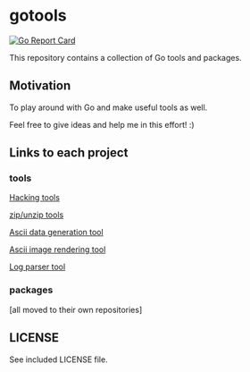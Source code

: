 # gotools

[![Go Report Card](https://goreportcard.com/badge/github.com/dns-gh/gotools)](https://goreportcard.com/report/github.com/dns-gh/gotools)

This repository contains a collection of Go tools and packages.

## Motivation

To play around with Go and make useful tools as well.

Feel free to give ideas and help me in this effort! :)

## Links to each project

### tools

[Hacking tools](src/hacking/README.md)

[zip/unzip tools](src/compress/README.md)

[Ascii data generation tool](src/asciigen/README.md)

[Ascii image rendering tool](src/asciirender/README.md)

[Log parser tool](src/logparser/README.md)

### packages

[all moved to their own repositories]

## LICENSE

See included LICENSE file.